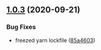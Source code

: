 ## [1.0.3](https://github.com/talohana/ngx-storage-api/compare/v1.0.2...v1.0.3) (2020-09-21)


### Bug Fixes

* freezed yarn lockfile ([85a4603](https://github.com/talohana/ngx-storage-api/commit/85a4603292e8891f9ad50a3138aeec07603af455))
